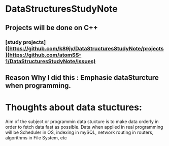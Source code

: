 # DataStructuresStudyNote

## Projects will be done on C++
### [study projects]([https://github.com/k89jy/DataStructuresStudyNote/projects](https://github.com/atomSS-1/DataStructuresStudyNote/issues)

## Reason Why I did this : Emphasie dataSturcture when programming.
# Thoughts about data stuctures:
Aim of the subject or programmin data stucture is to make data orderly in order to fetch data fast as possible.
Data when applied in real programming will be Scheduler in OS, indexing in mySQL, network routing in routers, algorithms in File System, etc 
